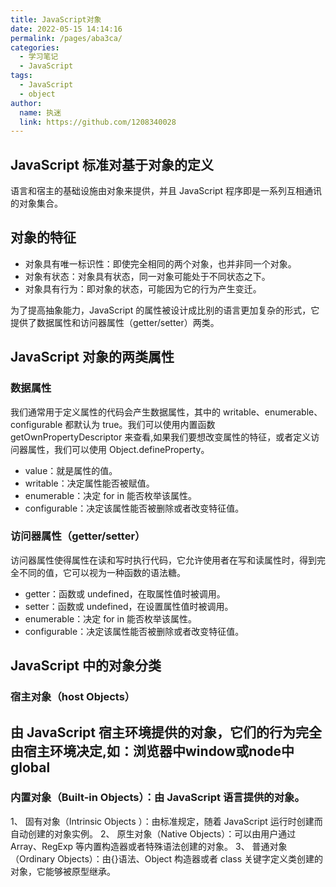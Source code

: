 ```yaml
---
title: JavaScript对象
date: 2022-05-15 14:14:16
permalink: /pages/aba3ca/
categories: 
  - 学习笔记
  - JavaScript
tags: 
  - JavaScript
  - object
author: 
  name: 执迷
  link: https://github.com/1208340028
---
```

## JavaScript 标准对基于对象的定义
语言和宿主的基础设施由对象来提供，并且 JavaScript 程序即是一系列互相通讯的对象集合。
## 对象的特征
- 对象具有唯一标识性：即使完全相同的两个对象，也并非同一个对象。
- 对象有状态：对象具有状态，同一对象可能处于不同状态之下。
- 对象具有行为：即对象的状态，可能因为它的行为产生变迁。

为了提高抽象能力，JavaScript 的属性被设计成比别的语言更加复杂的形式，它提供了数据属性和访问器属性（getter/setter）两类。

## JavaScript 对象的两类属性
### 数据属性
我们通常用于定义属性的代码会产生数据属性，其中的 writable、enumerable、configurable 都默认为 true。我们可以使用内置函数 getOwnPropertyDescriptor 来查看,如果我们要想改变属性的特征，或者定义访问器属性，我们可以使用 Object.defineProperty。
- value：就是属性的值。
- writable：决定属性能否被赋值。
- enumerable：决定 for in 能否枚举该属性。
- configurable：决定该属性能否被删除或者改变特征值。

### 访问器属性（getter/setter）
访问器属性使得属性在读和写时执行代码，它允许使用者在写和读属性时，得到完全不同的值，它可以视为一种函数的语法糖。
- getter：函数或 undefined，在取属性值时被调用。
- setter：函数或 undefined，在设置属性值时被调用。
- enumerable：决定 for in 能否枚举该属性。
- configurable：决定该属性能否被删除或者改变特征值。


## JavaScript 中的对象分类

### 宿主对象（host Objects）
由 JavaScript 宿主环境提供的对象，它们的行为完全由宿主环境决定,如：浏览器中window或node中global
  - 

### 内置对象（Built-in Objects）：由 JavaScript 语言提供的对象。
  1、 固有对象（Intrinsic Objects ）：由标准规定，随着 JavaScript 运行时创建而自动创建的对象实例。
  2、 原生对象（Native Objects）：可以由用户通过 Array、RegExp 等内置构造器或者特殊语法创建的对象。
  3、 普通对象（Ordinary Objects）：由{}语法、Object 构造器或者 class 关键字定义类创建的对象，它能够被原型继承。